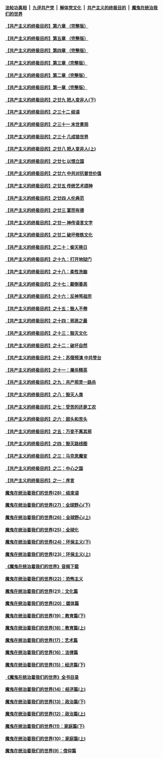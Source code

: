 ####  [法轮功真相](../../../../basic/blob/master/README.md?t=04050830) &nbsp;|&nbsp; [九评共产党](../../../../9ping.md/blob/master/README.md?t=04050830) &nbsp;|&nbsp; [解体党文化](../../../../jtdwh.md/blob/master/README.md?t=04050830)  &nbsp;|&nbsp; [共产主义的终极目的](../../../../gczydzjmd.md/blob/master/README.md?t=04050830) &nbsp;|&nbsp; [魔鬼在统治我们的世界](../../../../mgztzwmdsj.md/blob/master/README.md?t=04050830) 

#### [【共产主义的终极目的】第六章 （完整版）](../pages/nsc422/n11428913.md?t=04050830) 

#### [【共产主义的终极目的】第五章 （完整版）](../pages/nsc422/n11428912.md?t=04050830) 

#### [【共产主义的终极目的】第四章 （完整版）](../pages/nsc422/n11428907.md?t=04050830) 

#### [【共产主义的终极目的】第三章（完整版）](../pages/nsc422/n11428848.md?t=04050830) 

#### [【共产主义的终极目的】第二章（完整版）](../pages/nsc422/n11428831.md?t=04050830) 

#### [【共产主义的终极目的】第一章（完整版）](../pages/nsc422/n11417651.md?t=04050830) 

#### [【共产主义的终极目的】之廿九 把人变非人(下)](../pages/nsc422/n11344140.md?t=04050830) 

#### [【共产主义的终极目的】之三十二 结语](../pages/nsc422/n11360535.md?t=04050830) 

#### [【共产主义的终极目的】之三十一 末世景观](../pages/nsc422/n11351129.md?t=04050830) 

#### [【共产主义的终极目的】之三十 几成狼世界](../pages/nsc422/n11348280.md?t=04050830) 

#### [【共产主义的终极目的】之廿八 把人变非人(上)](../pages/nsc422/n11340492.md?t=04050830) 

#### [【共产主义的终极目的】之廿七 以恨立国](../pages/nsc422/n11336944.md?t=04050830) 

#### [【共产主义的终极目的】之廿六 中共对抗普世价值](../pages/nsc422/n11324785.md?t=04050830) 

#### [【共产主义的终极目的】之廿五 传统艺术颂神](../pages/nsc422/n11296396.md?t=04050830) 

#### [【共产主义的终极目的】之廿四 人伦典范](../pages/nsc422/n11296397.md?t=04050830) 

#### [【共产主义的终极目的】之廿三 富而有德](../pages/nsc422/n11283598.md?t=04050830) 

#### [【共产主义的终极目的】之廿一 神传语言文字](../pages/nsc422/n11263265.md?t=04050830) 

#### [【共产主义的终极目的】之廿二 破坏修炼文化](../pages/nsc422/n11245728.md?t=04050830) 

#### [【共产主义的终极目的】之二十：偷天换日](../pages/nsc422/n11238846.md?t=04050830) 

#### [【共产主义的终极目的】之十九：打开地狱门](../pages/nsc422/n11206376.md?t=04050830) 

#### [【共产主义的终极目的】之十八：柔性洗脑](../pages/nsc422/n11199994.md?t=04050830) 

#### [【共产主义的终极目的】之十七：颠倒善恶](../pages/nsc422/n11179782.md?t=04050830) 

#### [【共产主义的终极目的】之十六：反神骂祖宗](../pages/nsc422/n11166798.md?t=04050830) 

#### [【共产主义的终极目的】之十五：毁人不倦](../pages/nsc422/n11166792.md?t=04050830) 

#### [【共产主义的终极目的】之十四：邪恶之最](../pages/nsc422/n11150249.md?t=04050830) 

#### [【共产主义的终极目的】之十三：毁灭文化](../pages/nsc422/n11135227.md?t=04050830) 

#### [【共产主义的终极目的】之十二：破坏自然](../pages/nsc422/n11135214.md?t=04050830) 

#### [【共产主义的终极目的】之十：苏俄预演 中共登台](../pages/nsc422/n11118424.md?t=04050830) 

#### [【共产主义的终极目的】之十一：屠杀精英](../pages/nsc422/n11118442.md?t=04050830) 

#### [【共产主义的终极目的】之九：共产邪灵一路杀](../pages/nsc422/n11114139.md?t=04050830) 

#### [【共产主义的终极目的】之八：毁灭人类](../pages/nsc422/n11108503.md?t=04050830) 

#### [【共产主义的终极目的】之七：受苦的还是工农](../pages/nsc422/n11101809.md?t=04050830) 

#### [【共产主义的终极目的】之六：甜头和苦头](../pages/nsc422/n11096971.md?t=04050830) 

#### [【共产主义的终极目的】之五：万变不离其邪](../pages/nsc422/n11091285.md?t=04050830) 

#### [【共产主义的终极目的】之四：毁灭路线图](../pages/nsc422/n11086284.md?t=04050830) 

#### [【共产主义的终极目的】之三：马克思魔变](../pages/nsc422/n11061941.md?t=04050830) 

#### [【共产主义的终极目的】之二：中心之国](../pages/nsc422/n11047728.md?t=04050830) 

#### [【共产主义的终极目的】之一：序言](../pages/nsc422/n11086077.md?t=04050830) 

#### [魔鬼在统治着我们的世界(28)：结束语](../pages/nsc422/n10936246.md?t=04050830) 

#### [魔鬼在统治着我们的世界(27)：全球野心(下)](../pages/nsc422/n10928319.md?t=04050830) 

#### [魔鬼在统治着我们的世界(26)：全球野心(上)](../pages/nsc422/n10900318.md?t=04050830) 

#### [魔鬼在统治着我们的世界(25)：全球化](../pages/nsc422/n10788205.md?t=04050830) 

#### [魔鬼在统治着我们的世界(24)：环保主义(下)](../pages/nsc422/n10695307.md?t=04050830) 

#### [魔鬼在统治着我们的世界(23)：环保主义(上)](../pages/nsc422/n10688613.md?t=04050830) 

#### [《魔鬼在统治着我们的世界》音频下载](../pages/nsc422/n10635553.md?t=04050830) 

#### [魔鬼在统治着我们的世界(22)：恐怖主义](../pages/nsc422/n10614727.md?t=04050830) 

#### [魔鬼在统治着我们的世界(21)：文化篇](../pages/nsc422/n10597706.md?t=04050830) 

#### [魔鬼在统治着我们的世界(20)：媒体篇](../pages/nsc422/n10586579.md?t=04050830) 

#### [魔鬼在统治着我们的世界(19)：教育篇(下)](../pages/nsc422/n10564808.md?t=04050830) 

#### [魔鬼在统治着我们的世界(18)：教育篇(上)](../pages/nsc422/n10526970.md?t=04050830) 

#### [魔鬼在统治着我们的世界(17)：艺术篇](../pages/nsc422/n10499093.md?t=04050830) 

#### [魔鬼在统治着我们的世界(16)：法律篇](../pages/nsc422/n10485969.md?t=04050830) 

#### [魔鬼在统治着我们的世界(15)：经济篇(下)](../pages/nsc422/n10469975.md?t=04050830) 

#### [《魔鬼在统治着我们的世界》全书目录](../pages/nsc422/n10464261.md?t=04050830) 

#### [魔鬼在统治着我们的世界(14)：经济篇(上)](../pages/nsc422/n10457370.md?t=04050830) 

#### [魔鬼在统治着我们的世界(13)：政治篇(下)](../pages/nsc422/n10448270.md?t=04050830) 

#### [魔鬼在统治着我们的世界(12)：政治篇(上)](../pages/nsc422/n10444576.md?t=04050830) 

#### [魔鬼在统治着我们的世界(11)：家庭篇(下)](../pages/nsc422/n10440961.md?t=04050830) 

#### [魔鬼在统治着我们的世界(10)：家庭篇(上)](../pages/nsc422/n10435448.md?t=04050830) 

#### [魔鬼在统治着我们的世界(9)：信仰篇](../pages/nsc422/n10432159.md?t=04050830) 

